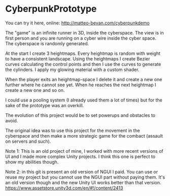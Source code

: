 # CyberpunkPrototype

You can try it here, online: http://matteo-bevan.com/cyberpunkdemo

The "game" is an infinite runner in 3D, inside the cyberspace. The view is in first person and you are running on a cyber wire inside the cyber space. The cyberspace is randomly generated.

At the start I create 3 heightmaps. Every heightmap is random with weight to have a consistent landscape. Using the heightmaps I create Bezier curves calculating the control points and then I use the curves to generate the cylinders. I apply my glowing material with a custom shader.

When the player exits an heightmap-space I delete it and create a new one further where he cannot see yet. When he reaches the next heightmap I create a new one and so on.

I could use a pooling system (I already used them a lot of times) but for the sake of the prototype was an overkill.

The evolution of this project would be to set powerups and obstacles to avoid.

The original idea was to use this project for the movement in the cyberspace and then make a more strategic game for the combact (assault on servers and such).

Note 1: This is an old project of mine, I worked with more recent versions of UI and I made more complex Unity projects. I think this one is perfect to show my abilities though.

Note 2: in this git is present an old version of NGUI I paid. You can use or reuse my project but you cannot use the NGUI part without paying them. It's an old version though and the new Unity UI works better than that version. https://www.assetstore.unity3d.com/en/#!/content/2413
